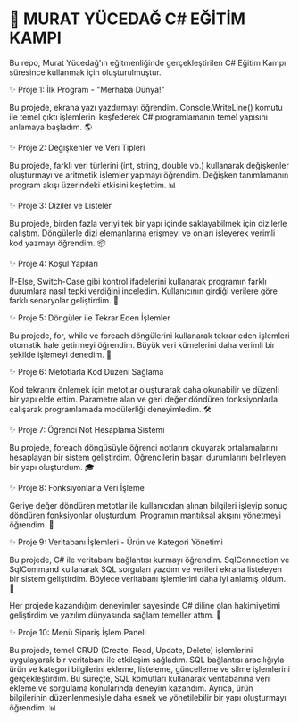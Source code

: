 # 🚀 MURAT YÜCEDAĞ C# EĞİTİM KAMPI

Bu repo, Murat Yücedağ'ın eğitmenliğinde gerçekleştirilen C# Eğitim Kampı süresince kullanmak için oluşturulmuştur.

✨ Proje 1: İlk Program - "Merhaba Dünya!"

Bu projede, ekrana yazı yazdırmayı öğrendim. Console.WriteLine() komutu ile temel çıktı işlemlerini keşfederek C# programlamanın temel yapısını anlamaya başladım. 🌎

✨ Proje 2: Değişkenler ve Veri Tipleri

Bu projede, farklı veri türlerini (int, string, double vb.) kullanarak değişkenler oluşturmayı ve aritmetik işlemler yapmayı öğrendim. Değişken tanımlamanın program akışı üzerindeki etkisini keşfettim. 📊

✨ Proje 3: Diziler ve Listeler

Bu projede, birden fazla veriyi tek bir yapı içinde saklayabilmek için dizilerle çalıştım. Döngülerle dizi elemanlarına erişmeyi ve onları işleyerek verimli kod yazmayı öğrendim. 📦

✨ Proje 4: Koşul Yapıları

İf-Else, Switch-Case gibi kontrol ifadelerini kullanarak programın farklı durumlara nasıl tepki verdiğini inceledim. Kullanıcının girdiği verilere göre farklı senaryolar geliştirdim. 🔄

✨ Proje 5: Döngüler ile Tekrar Eden İşlemler

Bu projede, for, while ve foreach döngülerini kullanarak tekrar eden işlemleri otomatik hale getirmeyi öğrendim. Büyük veri kümelerini daha verimli bir şekilde işlemeyi denedim. 🔁

✨ Proje 6: Metotlarla Kod Düzeni Sağlama

Kod tekrarını önlemek için metotlar oluşturarak daha okunabilir ve düzenli bir yapı elde ettim. Parametre alan ve geri değer döndüren fonksiyonlarla çalışarak programlamada modülerliği deneyimledim. 🛠️

✨ Proje 7: Öğrenci Not Hesaplama Sistemi

Bu projede, foreach döngüsüyle öğrenci notlarını okuyarak ortalamalarını hesaplayan bir sistem geliştirdim. Öğrencilerin başarı durumlarını belirleyen bir yapı oluşturdum. 🎓

✨ Proje 8: Fonksiyonlarla Veri İşleme

Geriye değer döndüren metotlar ile kullanıcıdan alınan bilgileri işleyip sonuç döndüren fonksiyonlar oluşturdum. Programın mantıksal akışını yönetmeyi öğrendim. 🔢

✨ Proje 9: Veritabanı İşlemleri - Ürün ve Kategori Yönetimi

Bu projede, C# ile veritabanı bağlantısı kurmayı öğrendim. SqlConnection ve SqlCommand kullanarak SQL sorguları yazdım ve verileri ekrana listeleyen bir sistem geliştirdim. Böylece veritabanı işlemlerini daha iyi anlamış oldum. 💾

Her projede kazandığım deneyimler sayesinde C# diline olan hakimiyetimi geliştirdim ve yazılım dünyasında sağlam temeller attım. 🚀

✨ Proje 10: Menü Sipariş İşlem Paneli

Bu projede, temel CRUD (Create, Read, Update, Delete) işlemlerini uygulayarak bir veritabanı ile etkileşim sağladım. SQL bağlantısı aracılığıyla ürün ve kategori bilgilerini ekleme, listeleme, güncelleme ve silme işlemlerini gerçekleştirdim. Bu süreçte, SQL komutları kullanarak veritabanına veri ekleme ve sorgulama konularında deneyim kazandım. Ayrıca, ürün bilgilerinin düzenlenmesiyle daha esnek ve yönetilebilir bir yapı oluşturmayı öğrendim. 📊
